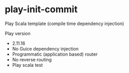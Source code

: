 # play-init-commit
Play Scala template (compile time dependency injection)

Play version

- 2.11.16
- No Guice dependency injection
- Programmatic (application based) router
- No reverse routing
- Play scala test
